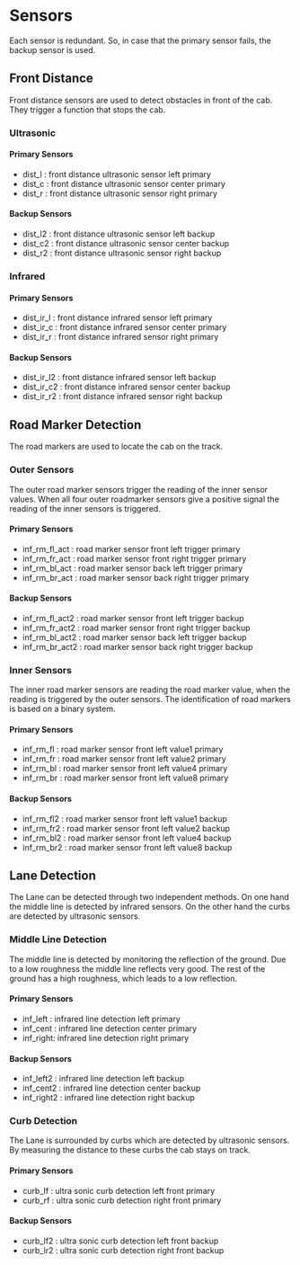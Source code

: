 # Sensors

Each sensor is redundant. So, in case that the primary sensor fails, the backup sensor is used.

## Front Distance
Front distance sensors are used to detect obstacles in front of the cab. They trigger a function that stops the cab.
### Ultrasonic
#### Primary Sensors
- dist_l : front distance ultrasonic sensor left primary
- dist_c : front distance ultrasonic sensor center primary 
- dist_r : front distance ultrasonic sensor right primary 
#### Backup Sensors
- dist_l2 : front distance ultrasonic sensor left backup 
- dist_c2 : front distance ultrasonic sensor center backup 
- dist_r2 : front distance ultrasonic sensor right backup 

### Infrared

#### Primary Sensors

- dist_ir_l : front distance infrared sensor left primary 
- dist_ir_c : front distance infrared sensor center primary 
- dist_ir_r : front distance infrared sensor right primary 

#### Backup Sensors

- dist_ir_l2 : front distance infrared sensor left backup 
- dist_ir_c2 : front distance infrared sensor center backup 
- dist_ir_r2 : front distance infrared sensor right backup 

## Road Marker Detection

The road markers are used to locate the cab on the track.

### Outer Sensors

The outer road marker sensors trigger the reading of the inner sensor values. When all four outer roadmarker sensors give a positive signal the reading of the inner sensors is triggered.

#### Primary Sensors

- inf_rm_fl_act : road marker sensor front left trigger primary
- inf_rm_fr_act : road marker sensor front right trigger primary
- inf_rm_bl_act : road marker sensor back left trigger primary
- inf_rm_br_act : road marker sensor back right trigger primary

#### Backup Sensors

- inf_rm_fl_act2 : road marker sensor front left trigger backup
- inf_rm_fr_act2 : road marker sensor front right trigger backup
- inf_rm_bl_act2 : road marker sensor back left trigger backup
- inf_rm_br_act2 : road marker sensor back right trigger backup

### Inner Sensors
The inner road marker sensors are reading the road marker value, when the reading is triggered by the outer sensors. The identification of road markers is based on a binary system.

#### Primary Sensors

- inf_rm_fl : road marker sensor front left value1 primary
- inf_rm_fr : road marker sensor front left value2 primary
- inf_rm_bl : road marker sensor front left value4 primary
- inf_rm_br : road marker sensor front left value8 primary

#### Backup Sensors

- inf_rm_fl2 : road marker sensor front left value1 backup
- inf_rm_fr2 : road marker sensor front left value2 backup
- inf_rm_bl2 : road marker sensor front left value4 backup
- inf_rm_br2 : road marker sensor front left value8 backup

## Lane Detection

The Lane can be detected through two independent methods. On one hand the middle line is detected by infrared sensors. On the other hand the curbs are detected by ultrasonic sensors.

### Middle Line Detection

The middle line is detected by monitoring the reflection of the ground. Due to a low roughness the middle line reflects very good. The rest of the ground has a high roughness, which leads to a low reflection.

#### Primary Sensors

- inf_left : infrared line detection left primary
- inf_cent : infrared line detection center primary
- inf_right: infrared line detection right primary

#### Backup Sensors

- inf_left2 : infrared line detection left backup
- inf_cent2 : infrared line detection center backup
- inf_right2 : infrared line detection right backup

### Curb Detection

The Lane is surrounded by curbs which are detected by ultrasonic sensors. By measuring the distance to these curbs the cab stays on track.

#### Primary Sensors

- curb_lf : ultra sonic curb detection left front primary
- curb_rf : ultra sonic curb detection right front primary

#### Backup Sensors

- curb_lf2 : ultra sonic curb detection left front backup
- curb_lr2 : ultra sonic curb detection right front backup